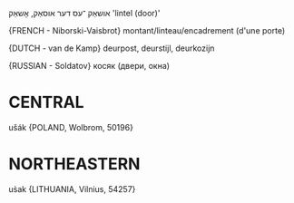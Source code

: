 אושאַק
־עס
דער
אוסאַק, אָשאַק
'lintel (door)'

{FRENCH - Niborski-Vaisbrot}
montant/linteau/encadrement (d'une porte)

{DUTCH - van de Kamp}
deurpost, deurstijl, deurkozijn

{RUSSIAN - Soldatov}
косяк (двери, окна)

CENTRAL
========

ušák {POLAND, Wolbrom, 50196}

NORTHEASTERN
==============

us̀ak {LITHUANIA, Vilnius, 54257}